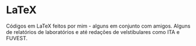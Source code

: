 # LaTeX
Códigos em LaTeX feitos por mim - alguns em conjunto com amigos.
Alguns de relatórios de laboratórios e até redações de velstibulares como ITA e FUVEST.
